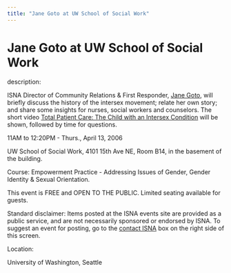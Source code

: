 ```yaml
---
title: "Jane Goto at UW School of Social Work"
---
```


# Jane Goto at UW School of Social Work

  
description:  
  


ISNA Director of Community Relations & First Responder, [Jane Goto][1], will briefly discuss the history of the intersex movement; relate her own story; and share some insights for nurses, social workers and counselors. The short video [Total Patient Care: The Child with an Intersex Condition][2] will be shown, followed by time for questions.

  
  


11AM to 12:20PM - Thurs., April 13, 2006  
  
UW School of Social Work, 4101 15th Ave NE, Room B14, in the basement of the building.

  
  


Course: Empowerment Practice - Addressing Issues of Gender, Gender Identity & Sexual Orientation.

  
  


This event is FREE and OPEN TO THE PUBLIC. Limited seating available for guests.

  
  


Standard disclaimer: Items posted at the ISNA events site are provided as a public service, and are not necessarily sponsored or endorsed by ISNA. To suggest an event for posting, go to the [contact ISNA][3] box on the right side of this screen.

  


  


  
Location:  
  
University of Washington, Seattle

 [1]: /about/goto
 [2]: /videos/total_patient_care
 [3]: /about/contact